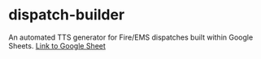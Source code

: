 # dispatch-builder

An automated TTS generator for Fire/EMS dispatches built within Google Sheets.
[Link to Google Sheet]([url]https://docs.google.com/spreadsheets/d/1aTHOjNvQZ-4xpsVrcGLNJUH5qvS2QdoUyRfXq4baxZg/edit#gid=0)
